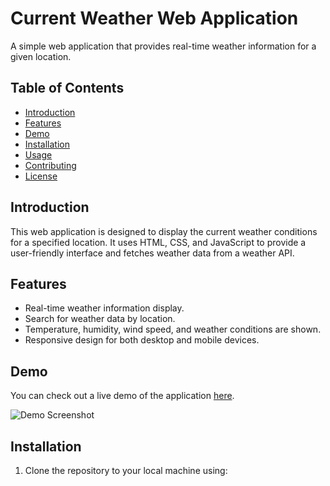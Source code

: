 # Current Weather Web Application

A simple web application that provides real-time weather information for a given location.

## Table of Contents

- [Introduction](#introduction)
- [Features](#features)
- [Demo](#demo)
- [Installation](#installation)
- [Usage](#usage)
- [Contributing](#contributing)
- [License](#license)

## Introduction

This web application is designed to display the current weather conditions for a specified location. It uses HTML, CSS, and JavaScript to provide a user-friendly interface and fetches weather data from a weather API.

## Features

- Real-time weather information display.
- Search for weather data by location.
- Temperature, humidity, wind speed, and weather conditions are shown.
- Responsive design for both desktop and mobile devices.

## Demo

You can check out a live demo of the application [here](#insert-demo-link).

![Demo Screenshot](screenshot.png)

## Installation

1. Clone the repository to your local machine using:

